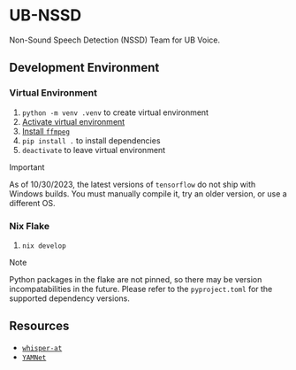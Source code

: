 # UB-NSSD
Non-Sound Speech Detection (NSSD) Team for UB Voice.

## Development Environment
### Virtual Environment
1. `python -m venv .venv` to create virtual environment
2. [Activate virtual environment](https://docs.python.org/3/library/venv.html#how-venvs-work)
3. [Install `ffmpeg`](https://ffmpeg.org/download.html)
4. `pip install .` to install dependencies
5. `deactivate` to leave virtual environment
> [!IMPORTANT]
> As of 10/30/2023, the latest versions of `tensorflow` do not ship with Windows builds. You must manually compile it, try an older version, or use a different OS.

### Nix Flake
1. `nix develop`
> [!NOTE]
> Python packages in the flake are not pinned, so there may be version incompatabilities in the future. Please refer to the `pyproject.toml` for the supported dependency versions.


## Resources
* [`whisper-at`](https://github.com/YuanGongND/whisper-at)
* [`YAMNet`](https://tfhub.dev/google/yamnet/1)
